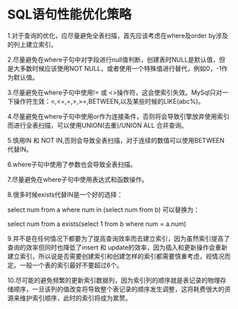 # SQL语句性能优化策略

1.对于查询的优化，应尽量避免全表扫描，首先应该考虑在where及order by涉及的列上建立索引。

2.尽量避免在where子句中对字段进行null值判断，创建表时NULL是默认值，但是大多数时候应该使用NOT NULL，或者使用一个特殊值进行替代，例如0，-1作为默认值。

3.尽量避免在where子句中使用!= 或 <>操作符，这会使索引失效。MySql只对一下操作符生效：<,<=,=,>,>=,BETWEEN,以及某些时候的LIKE(abc%)。

4.尽量避免在where子句中使用or作为连接条件，否则将会导致引擎放弃使用索引而进行全表扫描，可以使用UNION(去重)/UNION ALL 合并查询。

5.慎用IN 和 NOT IN,否则会导致全表扫描，对于连续的数值可以使用BETWEEN代替IN。

6.where子句中使用了参数也会导致全表扫描。

7.尽量避免在where子句中使用表达式和函数操作。

8.很多时候exists代替IN是一个好的选择：

select num from a where num in (select num from b) 可以替换为：

select num from a exists(select 1 from b where num = a.num)

9.并不是在任何情况下都要为了提高查询效率而去建立索引，因为虽然索引提高了查询的效率但同时也降低了insert 和 update的效率，因为插入和更新操作会重新建立索引，所以说是否需要创建索引和创建怎样的索引都需要慎重考虑，视情况而定。一般一个表的索引最好不要超过6个。

10.尽可能的避免频繁的更新索引数据列，因为索引列的顺序就是表记录的物理存储顺序，一旦该列的值改变将导致整个表记录的顺序发生调整，这将耗费很大的资源来维护索引顺序，此时的索引将成为累赘。



